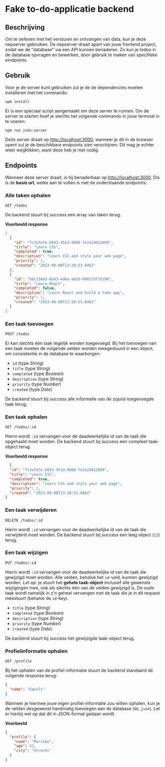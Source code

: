 # Fake to-do-applicatie backend

## Beschrijving

Om te oefenen met het versturen en ontvangen van data, kun je deze nepserver gebruiken. De nepserver draait apart van
jouw frontend project, zodat we de "database" via een API kunnen benaderen. Zo kun je todos in de database opvragen en
bewerken, door gebruik te maken van specifieke eindpoints.

## Gebruik

Voor je de server kunt gebruiken zul je de de dependencies moeten installeren met het commando:

```shell
npm install
```

Er is een speciaal script aangemaakt om deze server te runnen. Om de server te starten hoef je slechts het volgende commando in jouw terminal in
te voeren:

```shell
npm run json:server
```

Deze server draait op [http://localhost:3000](http://localhost:3000), wanneer je dit in de browser opent zul je de
beschikbare endpoints zien verschijnen. Dit mag je echter weer wegklikken, want deze heb je niet nodig.

## Endpoints

Wanneer deze server draait, is hij benaderbaar op [http://localhost:3000](http://localhost:3000). Dis is de **basis url**, welke aan te vullen is met de onderstaande endpoints:

### Alle taken ophalen

`GET /todos`

De backend stuurt bij success een array van taken terug.

**Voorbeeld response**

```json
[
  {
    "id": "fc3afe7e-b043-451d-9b88-7e2a248126b9",
    "title": "Learn CSS",
    "completed": true,
    "description": "Learn CSS and style your web page",
    "priority": 2,
    "created": "2023-08-08T13:28:53.846Z"
  },
  {
    "id": "b8c334a5-8e83-4d6a-a62d-0901fdf7d198",
    "title": "Learn React",
    "completed": false,
    "description": "Learn React and build a todo app",
    "priority": 1,
    "created": "2023-08-08T13:28:53.846Z"
  }
]
```

### Een taak toevoegen

`POST /todos`

Er kan slechts één taak tegelijk worden toegevoegd. Bij het toevoegen van een taak moeten de volgende velden worden
meegestuurd in een object, om consistentie in de database te waarborgen:

* `id` (type _String_)
* `title` (type _String_)
* `completed` (type _Boolean_)
* `description` (type _String_)
* `priority` (type _Number_)
* `created` (type _Date_)

De backend stuurt bij success alle informatie van de zojuist toegevoegde taak terug;

### Een taak ophalen

`GET /todos/:id`

Hierin wordt `:id` vervangen voor de daadwerkelijke id van de taak die opgehaald moet worden. De backend stuurt bij
success een compleet taak-object terug.

**Voorbeeld response**

```json
  {
  "id": "fc3afe7e-b043-451d-9b88-7e2a248126b9",
  "title": "Learn CSS",
  "completed": true,
  "description": "Learn CSS and style your web page",
  "priority": 2,
  "created": "2023-08-08T13:28:53.846Z"
}
```

### Een taak verwijderen

`DELETE /todos/:id`

Hierin wordt `:id` vervangen voor de daadwerkelijke id van de taak die verwijderd moet worden. De backend stuurt bij
success een leeg object (`{}`) terug.

### Een taak wijzigen

`PUT /todos/:id`

Hierin wordt `:id` vervangen voor de daadwerkelijke id van de taak die gewijzigd moet worden. Alle velden, behalve
het `id`-veld, kunnen gewijzigd worden. _Let op:_ je stuurt het **gehele taak-object** inclusief alle gewenste wijzigingen mee, ook als slechts één van de velden gewijzigd is. De oude taak wordt namelijk in z'n geheel vervangen met de taak die je in dit request meestuurt (behalve de `id`-key).

* `title` (type _String_)
* `completed` (type _Boolean_)
* `description` (type _String_)
* `priority` (type _Number_)
* `created` (type _Date_)

De backend stuurt bij success het gewijzigde taak-object terug.

### Profielinformatie ophalen

`GET /profile`

Bij het ophalen van de profiel-informatie stuurt de backend standaard de volgende response terug:

```json
{
  "name": "Equals"
}
```

Wanneer je hiermee jouw eigen profiel-informatie zou willen ophalen, kun je de velden desgewenst handmatig toevoegen aan
de database (`db.json`). Let er hierbij wel op dat dit in JSON-format gedaan wordt. 

**Voorbeeld**
```json
{
  "profile": {
    "name": "Marieke",
    "age": 32,
    "city": "Utrecht"
  }
}
```
